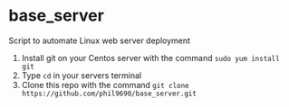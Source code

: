 # base_server
Script to automate Linux web server deployment

1. Install git on your Centos server with the command ```sudo yum install git```
2. Type ```cd``` in your servers terminal
3. Clone this repo with the command ```git clone https://github.com/phil9690/base_server.git```
